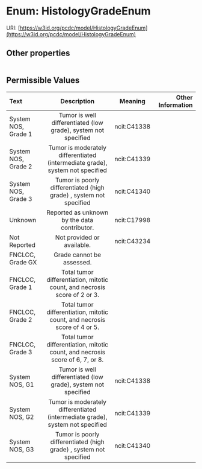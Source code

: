 
# Enum: HistologyGradeEnum




URI: [https://w3id.org/pcdc/model/HistologyGradeEnum](https://w3id.org/pcdc/model/HistologyGradeEnum)


## Other properties

|  |  |  |
| --- | --- | --- |

## Permissible Values

| Text | Description | Meaning | Other Information |
| :--- | :---: | :---: | ---: |
| System NOS, Grade 1 | Tumor is well differentiated (low grade), system not specified | ncit:C41338 |  |
| System NOS, Grade 2 | Tumor is moderately differentiated (intermediate grade), system not specified | ncit:C41339 |  |
| System NOS, Grade 3 | Tumor is poorly differentiated (high grade) , system not specified | ncit:C41340 |  |
| Unknown | Reported as unknown by the data contributor. | ncit:C17998 |  |
| Not Reported | Not provided or available. | ncit:C43234 |  |
| FNCLCC, Grade GX | Grade cannot be assessed. |  |  |
| FNCLCC, Grade 1 | Total tumor differentiation, mitotic count, and necrosis score of 2 or 3. |  |  |
| FNCLCC, Grade 2 | Total tumor differentiation, mitotic count, and necrosis score of 4 or 5. |  |  |
| FNCLCC, Grade 3 | Total tumor differentiation, mitotic count, and necrosis score of 6, 7, or 8. |  |  |
| System NOS, G1 | Tumor is well differentiated (low grade), system not specified | ncit:C41338 |  |
| System NOS, G2 | Tumor is moderately differentiated (intermediate grade), system not specified | ncit:C41339 |  |
| System NOS, G3 | Tumor is poorly differentiated (high grade) , system not specified | ncit:C41340 |  |

